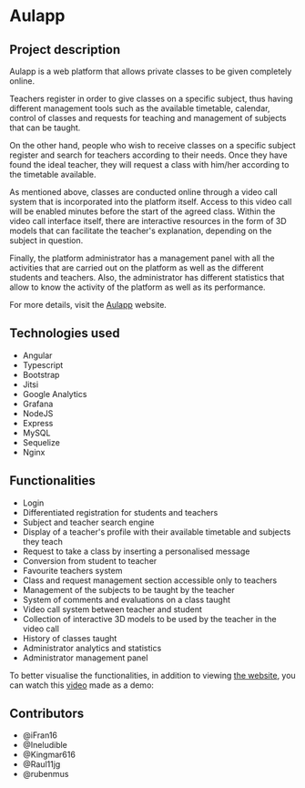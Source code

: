 # Aulapp

## Project description

Aulapp is a web platform that allows private classes to be given completely online. 

Teachers register in order to give classes on a specific subject, thus having different management tools such as the available timetable, calendar, control of classes and requests for teaching and management of subjects that can be taught. 

On the other hand, people who wish to receive classes on a specific subject register and search for teachers according to their needs. Once they have found the ideal teacher, they will request a class with him/her according to the timetable available. 

As mentioned above, classes are conducted online through a video call system that is incorporated into the platform itself. Access to this video call will be enabled minutes before the start of the agreed class. Within the video call interface itself, there are interactive resources in the form of 3D models that can facilitate the teacher's explanation, depending on the subject in question. 

Finally, the platform administrator has a management panel with all the activities that are carried out on the platform as well as the different students and teachers. Also, the administrator has different statistics that allow to know the activity of the platform as well as its performance. 

For more details, visit the [Aulapp](https://aulapp.ovh/) website.

## Technologies used

- Angular
- Typescript
- Bootstrap
- Jitsi
- Google Analytics
- Grafana
- NodeJS
- Express
- MySQL
- Sequelize
- Nginx

## Functionalities

- Login
- Differentiated registration for students and teachers
- Subject and teacher search engine
- Display of a teacher's profile with their available timetable and subjects they teach
- Request to take a class by inserting a personalised message
- Conversion from student to teacher
- Favourite teachers system
- Class and request management section accessible only to teachers
- Management of the subjects to be taught by the teacher 
- System of comments and evaluations on a class taught
- Video call system between teacher and student
- Collection of interactive 3D models to be used by the teacher in the video call
- History of classes taught 
- Administrator analytics and statistics
- Administrator management panel 

To better visualise the functionalities, in addition to viewing [the website](https://aulapp.ovh/), you can watch this [video](https://www.youtube.com/watch?v=Yk0keXvC-84&t=1s) made as a demo: 

## Contributors

- @iFran16
- @Ineludible
- @Kingmar616
- @Raul11jg
- @rubenmus







